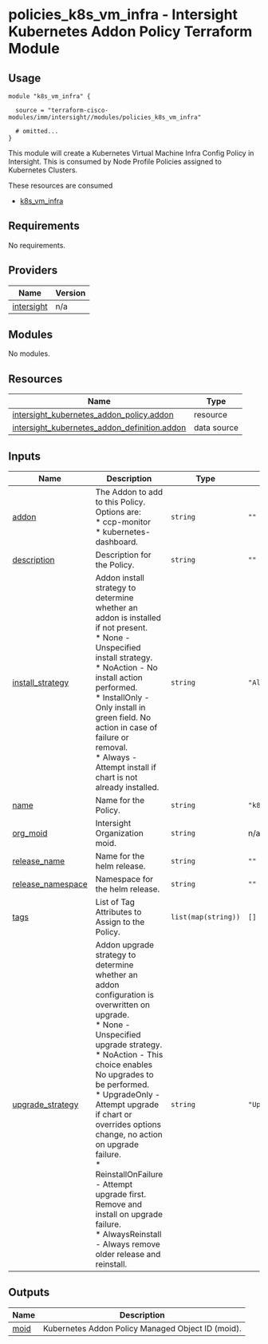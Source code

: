 # policies_k8s_vm_infra - Intersight Kubernetes Addon Policy Terraform Module

## Usage

```hcl
module "k8s_vm_infra" {

  source = "terraform-cisco-modules/imm/intersight//modules/policies_k8s_vm_infra"

  # omitted...
}
```

This module will create a Kubernetes Virtual Machine Infra Config Policy in Intersight.  This is consumed by Node Profile Policies assigned to Kubernetes Clusters.  

These resources are consumed

* [k8s_vm_infra](https://registry.terraform.io/providers/CiscoDevNet/intersight/latest/docs/resources/kubernetes_virtual_machine_infra_config_policy)

<!-- BEGINNING OF PRE-COMMIT-TERRAFORM DOCS HOOK -->
## Requirements

No requirements.

## Providers

| Name | Version |
|------|---------|
| <a name="provider_intersight"></a> [intersight](#provider\_intersight) | n/a |

## Modules

No modules.

## Resources

| Name | Type |
|------|------|
| [intersight_kubernetes_addon_policy.addon](https://registry.terraform.io/providers/CiscoDevNet/intersight/latest/docs/resources/kubernetes_addon_policy) | resource |
| [intersight_kubernetes_addon_definition.addon](https://registry.terraform.io/providers/CiscoDevNet/intersight/latest/docs/data-sources/kubernetes_addon_definition) | data source |

## Inputs

| Name | Description | Type | Default | Required |
|------|-------------|------|---------|:--------:|
| <a name="input_addon"></a> [addon](#input\_addon) | The Addon to add to this Policy.  Options are:<br> * ccp-monitor<br> * kubernetes-dashboard. | `string` | `""` | no |
| <a name="input_description"></a> [description](#input\_description) | Description for the Policy. | `string` | `""` | no |
| <a name="input_install_strategy"></a> [install\_strategy](#input\_install\_strategy) | Addon install strategy to determine whether an addon is installed if not present.<br> * None - Unspecified install strategy.<br> * NoAction - No install action performed.<br> * InstallOnly - Only install in green field. No action in case of failure or removal.<br> * Always - Attempt install if chart is not already installed. | `string` | `"Always"` | no |
| <a name="input_name"></a> [name](#input\_name) | Name for the Policy. | `string` | `"k8s_addon"` | no |
| <a name="input_org_moid"></a> [org\_moid](#input\_org\_moid) | Intersight Organization moid. | `string` | n/a | yes |
| <a name="input_release_name"></a> [release\_name](#input\_release\_name) | Name for the helm release. | `string` | `""` | no |
| <a name="input_release_namespace"></a> [release\_namespace](#input\_release\_namespace) | Namespace for the helm release. | `string` | `""` | no |
| <a name="input_tags"></a> [tags](#input\_tags) | List of Tag Attributes to Assign to the Policy. | `list(map(string))` | `[]` | no |
| <a name="input_upgrade_strategy"></a> [upgrade\_strategy](#input\_upgrade\_strategy) | Addon upgrade strategy to determine whether an addon configuration is overwritten on upgrade.<br> * None - Unspecified upgrade strategy.<br> * NoAction - This choice enables No upgrades to be performed.<br> * UpgradeOnly - Attempt upgrade if chart or overrides options change, no action on upgrade failure.<br> * ReinstallOnFailure - Attempt upgrade first. Remove and install on upgrade failure.<br> * AlwaysReinstall - Always remove older release and reinstall. | `string` | `"UpgradeOnly"` | no |

## Outputs

| Name | Description |
|------|-------------|
| <a name="output_moid"></a> [moid](#output\_moid) | Kubernetes Addon Policy Managed Object ID (moid). |
<!-- END OF PRE-COMMIT-TERRAFORM DOCS HOOK -->
